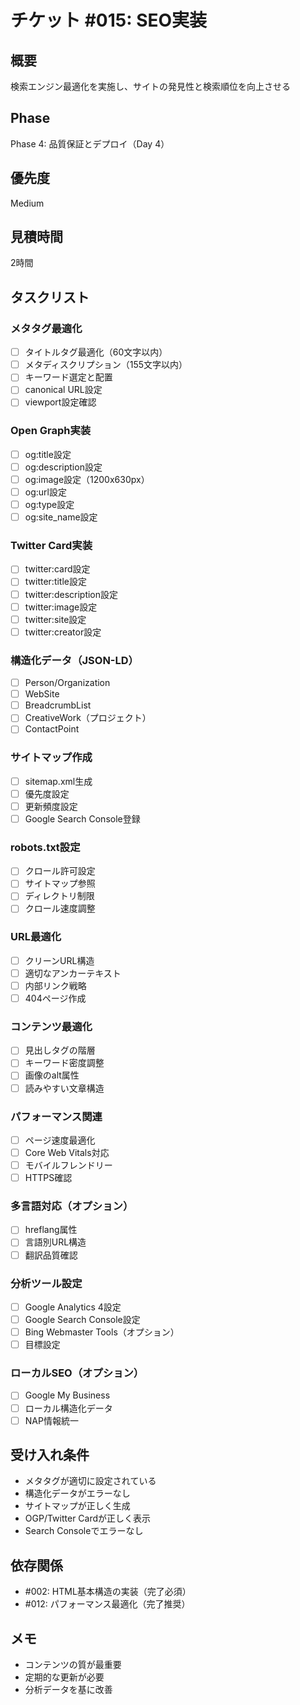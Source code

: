 # チケット #015: SEO実装

## 概要
検索エンジン最適化を実施し、サイトの発見性と検索順位を向上させる

## Phase
Phase 4: 品質保証とデプロイ（Day 4）

## 優先度
Medium

## 見積時間
2時間

## タスクリスト

### メタタグ最適化
- [ ] タイトルタグ最適化（60文字以内）
- [ ] メタディスクリプション（155文字以内）
- [ ] キーワード選定と配置
- [ ] canonical URL設定
- [ ] viewport設定確認

### Open Graph実装
- [ ] og:title設定
- [ ] og:description設定
- [ ] og:image設定（1200x630px）
- [ ] og:url設定
- [ ] og:type設定
- [ ] og:site_name設定

### Twitter Card実装
- [ ] twitter:card設定
- [ ] twitter:title設定
- [ ] twitter:description設定
- [ ] twitter:image設定
- [ ] twitter:site設定
- [ ] twitter:creator設定

### 構造化データ（JSON-LD）
- [ ] Person/Organization
- [ ] WebSite
- [ ] BreadcrumbList
- [ ] CreativeWork（プロジェクト）
- [ ] ContactPoint

### サイトマップ作成
- [ ] sitemap.xml生成
- [ ] 優先度設定
- [ ] 更新頻度設定
- [ ] Google Search Console登録

### robots.txt設定
- [ ] クロール許可設定
- [ ] サイトマップ参照
- [ ] ディレクトリ制限
- [ ] クロール速度調整

### URL最適化
- [ ] クリーンURL構造
- [ ] 適切なアンカーテキスト
- [ ] 内部リンク戦略
- [ ] 404ページ作成

### コンテンツ最適化
- [ ] 見出しタグの階層
- [ ] キーワード密度調整
- [ ] 画像のalt属性
- [ ] 読みやすい文章構造

### パフォーマンス関連
- [ ] ページ速度最適化
- [ ] Core Web Vitals対応
- [ ] モバイルフレンドリー
- [ ] HTTPS確認

### 多言語対応（オプション）
- [ ] hreflang属性
- [ ] 言語別URL構造
- [ ] 翻訳品質確認

### 分析ツール設定
- [ ] Google Analytics 4設定
- [ ] Google Search Console設定
- [ ] Bing Webmaster Tools（オプション）
- [ ] 目標設定

### ローカルSEO（オプション）
- [ ] Google My Business
- [ ] ローカル構造化データ
- [ ] NAP情報統一

## 受け入れ条件
- メタタグが適切に設定されている
- 構造化データがエラーなし
- サイトマップが正しく生成
- OGP/Twitter Cardが正しく表示
- Search Consoleでエラーなし

## 依存関係
- #002: HTML基本構造の実装（完了必須）
- #012: パフォーマンス最適化（完了推奨）

## メモ
- コンテンツの質が最重要
- 定期的な更新が必要
- 分析データを基に改善